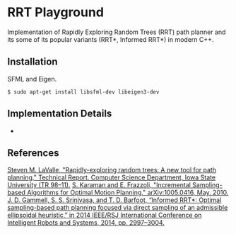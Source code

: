 # RRT Playground
Implementation of Rapidly Exploring Random Trees (RRT) path planner and its some of its popular variants (RRT*, Informed RRT*) in modern C++.

## Installation
SFML and Eigen.
```
$ sudo apt-get install libsfml-dev libeigen3-dev
```

## Implementation Details
- 

## References
[Steven M. LaValle, "Rapidly-exploring random trees: A new tool for path planning," Technical Report. Computer Science Department, Iowa State University (TR 98–11).](http://msl.cs.uiuc.edu/~lavalle/papers/Lav98c.pdf)
[S. Karaman and E. Frazzoli, "Incremental Sampling-based Algorithms for Optimal Motion Planning," arXiv:1005.0416, May. 2010.](https://arxiv.org/pdf/1005.0416.pdf)
[J. D. Gammell, S. S. Srinivasa, and T. D. Barfoot, “Informed RRT*: Optimal sampling-based path planning focused via direct sampling of an admissible ellipsoidal heuristic,” in 2014 IEEE/RSJ International Conference on Intelligent Robots and Systems, 2014, pp. 2997–3004.](https://ieeexplore.ieee.org/document/6942976?arnumber=6942976)